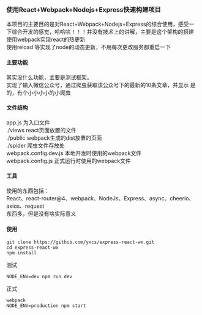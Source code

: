 ### 使用React+Webpack+Nodejs+Express快速构建项目
本项目的主要目的是对React+Webpack+Nodejs+Express的综合使用，感受一下综合开发的感觉，哈哈哈！！！并没有技术上的讲解，主要是这个架构的搭建  
使用webpack实现react的热更新  
使用reload 等实现了node的动态更新，不用每次更改服务都重启一下  
#### 主要功能
其实没什么功能，主要是测试框架。  
实现了输入微信公众号，通过爬虫获取该公众号下的最新的10条文章，并显示
是的，有个小小小小的小爬虫   
#### 文件结构
app.js 为入口文件  
./views                 react页面放置的文件  
./public                webpack生成的dist放置的页面  
./spider                爬虫文件存放处  
webpack.config.dev.js   本地开发时使用的webpack文件  
webpack.config.js       正式运行时使用的webpack文件  

#### 工具
使用的东西包括：  
    React、react-router@4、webpack、NodeJs、Express、async、cheerio、axios、request  
东西多，但是没有啥实际意义  
#### 使用
```shell
git clone https://github.com/yxcs/express-react-wx.git
cd express-react-wx
npm install
```
测试
```shell
NODE_ENV=dev npm run dev
```
正式
```shell
webpack 
NODE_ENV=production npm start
```